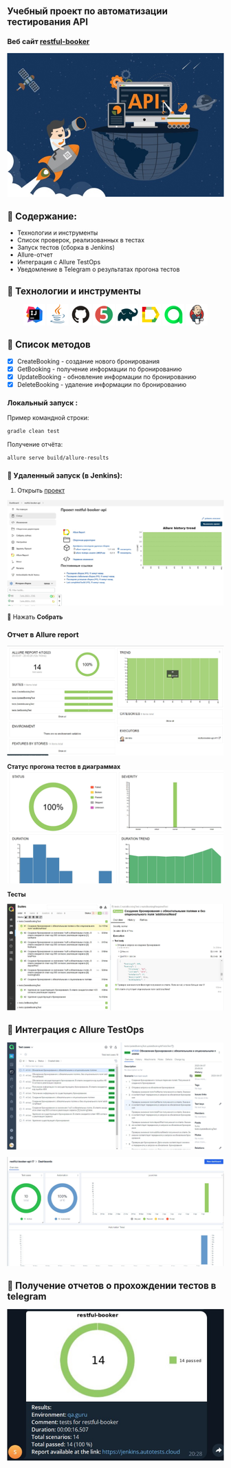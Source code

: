 ## Учебный проект по автоматизации тестирования API
### Веб сайт <a target="_blank" href="https://restful-booker.herokuapp.com/">restful-booker</a>

<p align="center">
<img title="Тинькофф Город" src="images/screens/cover.jpg">
</p>


## :rocket: Содержание:

- Технологии и инструменты
- Список проверок, реализованных в тестах
- Запуск тестов (сборка в Jenkins)
- Allure-отчет
- Интеграция с Allure TestOps
- Уведомление в Telegram о результатах прогона тестов

## :rocket: Технологии и инструменты

<p align="center">
<a href="https://www.jetbrains.com/idea/"><img src="images/logo/Idea.svg" width="50" height="50"  alt="IDEA"/></a>
<a href="https://www.java.com/"><img src="images/logo/Java.svg" width="50" height="50"  alt="Java"/></a>
<a href="https://github.com/"><img src="images/logo/GitHub.svg" width="50" height="50"  alt="Github"/></a>
<a href="https://junit.org/junit5/"><img src="images/logo/Junit5.svg" width="50" height="50"  alt="JUnit 5"/></a>
<a href="https://gradle.org/"><img src="images/logo/Gradle.svg" width="50" height="50"  alt="Gradle"/></a>
<a href="https://github.com/allure-framework/allure2"><img src="images/logo/Allure.svg" width="50" height="50"  alt="Allure"/></a>
<a href="https://qameta.io/"><img src="images/logo/Allure_TO.svg" width="50" height="50"  alt="Allure TestOps"/></a>
<a href="https://www.jenkins.io/"><img src="images/logo/Jenkins.svg" width="50" height="50"  alt="Jenkins"/></a>
</p>

## :rocket:  Список методов

- [x] CreateBooking - создание нового бронирования
- [x] GetBooking - получение информации по бронированию
- [x] UpdateBooking - обновление информации по бронированию
- [x] DeleteBooking - удаление информации по бронированию

###  Локальный запуск :
Пример командной строки:
```bash
gradle clean test  
```

Получение отчёта:
```bash
allure serve build/allure-results
```

###  :round_pushpin:  Удаленный запуск (в Jenkins):
1. Открыть <a target="_blank" href="https://jenkins.autotests.cloud/job/restful-booker-api///">проект</a>

![This is an image](/images/screens/jenkins.jpg)

:rocket: Нажать **Собрать**

###  Отчет в Allure report

![This is an image](/images/screens/allureReport.jpg)

**Статус прогона тестов в диаграммах**
![This is an image](/images/screens/Graph.jpg)

**Тесты**

<p align="center">
<img title="Allure Tests" src="images/screens/reports.jpg">
</p>

## :rocket: Интеграция с Allure TestOps

![This is an image](/images/screens/allureCases.jpg)

![This is an image](/images/screens/allureBoard.jpg)

## :rocket: Получение отчетов о прохождении тестов в telegram

![This is an image](/images/screens/tg.jpg)
